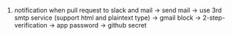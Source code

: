 1. notification when pull request to slack and mail -> send mail -> use 3rd smtp service (support html and plaintext type) -> gmail block -> 2-step-verification -> app password -> github secret